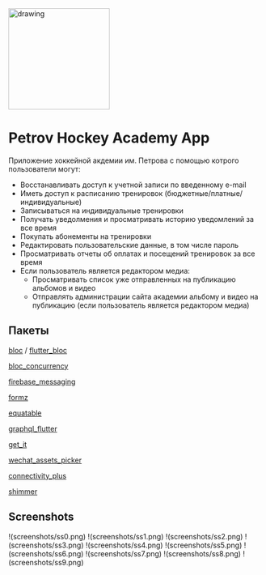 <img src="drawing.jpg" alt="drawing" width="200"/>

# Petrov Hockey Academy App

Приложение хоккейной акдемии им. Петрова с помощью котрого пользователи могут:
- Восстанавливать доступ к учетной записи по введенному e-mail
- Иметь доступ к расписанию тренировок (бюджетные/платные/индивидуальные)
- Записываться на индивидуальные тренировки
- Получать уведолмения и просматривать историю уведомлений за все время
- Покупать абонементы на тренировки
- Редактировать пользовательские данные, в том числе пароль 
- Просматривать отчеты об оплатах и посещений тренировок за все время
- Если пользователь является редактором медиа:
    - Просматривать список уже отправленных на публикацию альбомов и видео
    - Отправлять администрации сайта академии альбому и видео на публикацию (если пользователь является редактором медиа)



## Пакеты

[bloc](https://pub.dev/packages/bloc) /  [flutter_bloc](https://pub.dev/packages/flutter_bloc)

[bloc_concurrency](https://pub.dev/packages/bloc_concurrency)

[firebase_messaging](https://pub.dev/packages/firebase_messaging)

[formz](https://pub.dev/packages/formz)

[equatable](https://pub.dev/packages/equatable)

[graphql_flutter](https://pub.dev/packages/graphql_flutter)

[get_it](https://pub.dev/packages/get_it)

[wechat_assets_picker](https://pub.dev/packages/wechat_assets_picker)


[connectivity_plus](https://pub.dev/packages/connectivity_plus)

[shimmer](https://pub.dev/packages/shimmer/example)







## Screenshots

!(screenshots/ss0.png)
!(screenshots/ss1.png)
!(screenshots/ss2.png)
!(screenshots/ss3.png)
!(screenshots/ss4.png)
!(screenshots/ss5.png)
!(screenshots/ss6.png)
!(screenshots/ss7.png)
!(screenshots/ss8.png)
!(screenshots/ss9.png)
